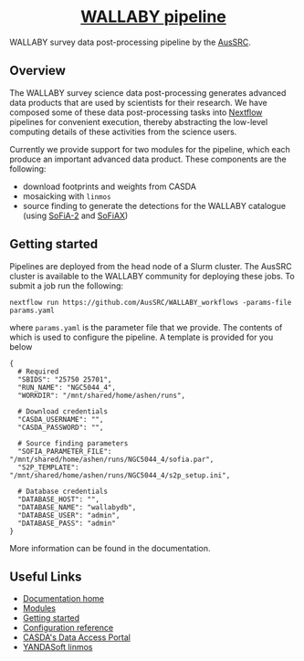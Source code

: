 <h1 align="center"><a href="https://aussrc.github.io/WALLABY_workflows/">WALLABY pipeline</a></h1>

WALLABY survey data post-processing pipeline by the [AusSRC](https://aussrc.org). 

## Overview

The WALLABY survey science data post-processing generates advanced data products that are used by scientists for their research. We have composed some of these data post-processing tasks into [Nextflow](https://www.nextflow.io/) pipelines for convenient execution, thereby abstracting the low-level computing details of these activities from the science users.

Currently we provide support for two modules for the pipeline, which each produce an important advanced data product. These components are the following: 

* download footprints and weights from CASDA
* mosaicking with `linmos`
* source finding to generate the detections for the WALLABY catalogue (using [SoFiA-2](https://github.com/SoFiA-Admin/SoFiA-2) and [SoFiAX](https://github.com/AusSRC/SoFiAX))

## Getting started

Pipelines are deployed from the head node of a Slurm cluster. The AusSRC cluster is available to the WALLABY community for deploying these jobs. To submit a job run the following:

```
nextflow run https://github.com/AusSRC/WALLABY_workflows -params-file params.yaml
```

where `params.yaml` is the parameter file that we provide. The contents of which is used to configure the pipeline. A template is provided for you below

```
{
  # Required 
  "SBIDS": "25750 25701",
  "RUN_NAME": "NGC5044_4",
  "WORKDIR": "/mnt/shared/home/ashen/runs",
  
  # Download credentials
  "CASDA_USERNAME": "",
  "CASDA_PASSWORD": "",

  # Source finding parameters
  "SOFIA_PARAMETER_FILE": "/mnt/shared/home/ashen/runs/NGC5044_4/sofia.par",
  "S2P_TEMPLATE": "/mnt/shared/home/ashen/runs/NGC5044_4/s2p_setup.ini",

  # Database credentials
  "DATABASE_HOST": "",
  "DATABASE_NAME": "wallabydb",
  "DATABASE_USER": "admin",
  "DATABASE_PASS": "admin"
}
```

More information can be found in the documentation.

## Useful Links

* [Documentation home](https://aussrc.github.io/WALLABY_workflows/)
* [Modules](https://aussrc.github.io/WALLABY_workflows/docs/overview#modules)
* [Getting started](https://aussrc.github.io/WALLABY_workflows/docs/getting_started)
* [Configuration reference](https://aussrc.github.io/WALLABY_workflows/docs/configuration/end-to-end)
* [CASDA's Data Access Portal](https://data.csiro.au/collections/domain/casdaObservation/search/)
* [YANDASoft linmos](https://www.atnf.csiro.au/computing/software/askapsoft/sdp/docs/current/calim/linmos.html)
